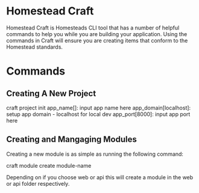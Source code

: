 # Homestead Craft

Homestead Craft is Homesteads CLI tool that has a number of helpful commands to help you while you are building your application.
Using the commands in Craft will ensure you are creating items that conform to the Homestead standards.

# Commands

## Creating A New Project

<div id="termynal" class="use-termynal" data-termynal>
    <span data-ty="input">craft project init</span>
    <span data-ty="input">app_name[]: input app name here</span>
    <span data-ty="input">app_domain[localhost]: setup app domain - localhost for local dev</span>
    <span data-ty="input">app_port[8000]: input app port here</span>

</div>


## Creating and Mangaging Modules

Creating a new module is as simple as running the following command:

<div id="termynal" class="use-termynal" data-termynal>
    <span data-ty="input">craft module create module-name</span>
</div>

Depending on if you choose web or api this will create a module in the web or api folder respectively.